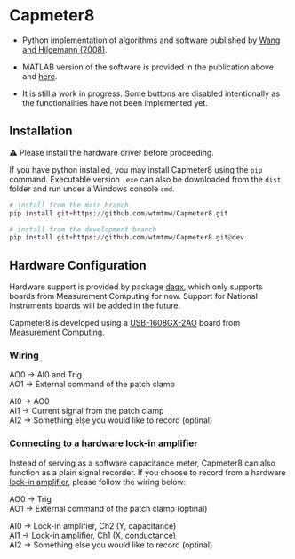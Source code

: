 # Capmeter8
- Python implementation of algorithms and software published by [Wang and Hilgemann (2008)](https://doi.org/10.1085/jgp.200709950).

- MATLAB version of the software is provided in the publication above and [here](https://sites.google.com/site/capmeter/home).

- It is still a work in progress. Some buttons are disabled intentionally as the functionalities have not been implemented yet.

## Installation
:warning: Please install the hardware driver before proceeding.

If you have python installed, you may install Capmeter8 using the ``pip`` command.
Executable version ``.exe`` can also be downloaded from the ``dist`` folder and run under a Windows console ``cmd``.
``` python
# install from the main branch
pip install git+https://github.com/wtmtmw/Capmeter8.git 

# install from the development branch
pip install git+https://github.com/wtmtmw/Capmeter8.git@dev
```
## Hardware Configuration
Hardware support is provided by package [daqx](https://github.com/wtmtmw/daqx), which only supports boards from Measurement Computing for now. Support for National Instruments boards will be added in the future.

Capmeter8 is developed using a [USB-1608GX-2AO](https://digilent.com/shop/mcc-usb-1608g-series-high-speed-multifunction-usb-daq-devices/) board from Measurement Computing.
### Wiring
AO0 → AI0 and Trig<br>
AO1 → External command of the patch clamp

AI0 → AO0<br>
AI1 → Current signal from the patch clamp<br>
AI2 → Something else you would like to record (optinal)

### Connecting to a hardware lock-in amplifier
Instead of serving as a software capacitance meter, Capmeter8 can also function as a plain signal recorder. If you choose to record from a hardware [lock-in amplifier](https://www.thinksrs.com/products/sr830.html), please follow the wiring below:

AO0 → Trig<br>
AO1 → External command of the patch clamp (optinal)

AI0 → Lock-in amplifier, Ch2 (Y, capacitance)<br>
AI1 → Lock-in amplifier, Ch1 (X, conductance)<br>
AI2 → Something else you would like to record (optinal)
